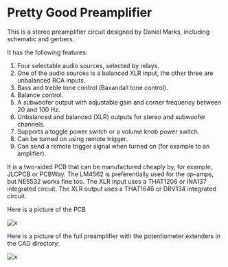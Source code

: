 # Pretty Good Preamplifier

This is a stereo preamplifier circuit designed by Daniel Marks, including schematic and gerbers.

It has the following features:

1.  Four selectable audio sources, selected by relays.
2.  One of the audio sources is a balanced XLR input, the other three are unbalanced RCA inputs.
3.  Bass and treble tone control (Baxandall tone control).
4.  Balance control.
5.  A subwoofer output with adjustable gain and corner frequency between 20 and 100 Hz.
6.  Unbalanced and balanced (XLR) outputs for stereo and subwoofer channels.
7.  Supports a toggle power switch or a volume knob power switch.
8.  Can be turned on using remote trigger.
0.  Can send a remote trigger signal when turned on (for example to an amplifier).

It is a two-sided PCB that can be manufactured cheaply by, for example, JLCPCB or PCBWay.  The LM4562 is preferentially used for the op-amps, but NE5532 works fine too.  The XLR input uses a THAT1206 or INA137 integrated circuit.  The XLR output uses a THAT1646 or DRV134 integrated circuit.

Here is a picture of the PCB

![x](pics/pcb.png)

Here is a picture of the full preamplifier with the potentiometer extenders in the CAD directory:

![x](pics/fullamp.png)
